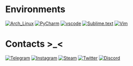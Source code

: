 # Environments
[![Arch_Linux](https://img.shields.io/badge/-Arch-6EBFB4?style=flat-square&logo=archlinux)](https://archlinux.org/)
[![PyCharm](https://img.shields.io/badge/-PyCharm-0cce6b?style=flat-square&logo=pycharm)](https://www.jetbrains.com/pycharm/)
[![vscode](https://img.shields.io/badge/-VScode-blue?style=flat-square&logo=visualstudio)](https://code.visualstudio.com/)
[![Sublime.text](https://img.shields.io/badge/-Sublime_Text-EB7D3D?style=flat-square&logo=sublimetext)](https://www.sublimetext.com/)
[![Vim](https://img.shields.io/badge/-Vim-blue?style=flat-square&logo=vim)](https://www.vim.org/)





# Contacts >_<
[![Telegram](https://img.shields.io/badge/-Telegram-blue?style=for-the-badge&logo=telegram)](https://t.me/shizoplast)
[![Instagram](https://img.shields.io/badge/-Instagram-purple?style=for-the-badge&logo=instagram)](https://www.instagram.com/sigma.git/)
[![Steam](https://img.shields.io/badge/-Steam-black?style=for-the-badge&logo=steam)](https://steamcommunity.com/id/apatheticslayer) 
[![Twitter](https://img.shields.io/badge/-Twitter-425CE1?style=for-the-badge&logo=twitter)](https://twitter.com/animebakacode)
[![Discord](https://img.shields.io/badge/-discord-393240?style=for-the-badge&logo=discord)](https://discord.com/users/screensquad#0118)